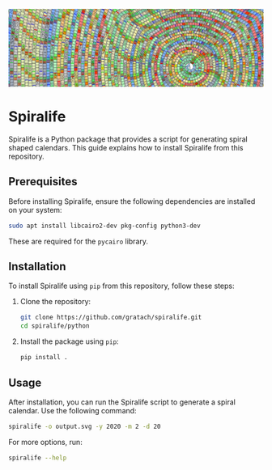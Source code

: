 ![Spiral Calendar](images/calendar.png)

# Spiralife

Spiralife is a Python package that provides a script for generating spiral shaped calendars.
This guide explains how to install Spiralife from this repository.


## Prerequisites

Before installing Spiralife, ensure the following dependencies are installed on your system:

```bash
sudo apt install libcairo2-dev pkg-config python3-dev
```

These are required for the `pycairo` library.

## Installation

To install Spiralife using `pip` from this repository, follow these steps:

1. Clone the repository:
    ```bash
    git clone https://github.com/gratach/spiralife.git
    cd spiralife/python
    ```

2. Install the package using `pip`:
    ```bash
    pip install .
    ```

## Usage

After installation, you can run the Spiralife script to generate a spiral calendar. Use the following command:

```bash
spiralife -o output.svg -y 2020 -m 2 -d 20
```

For more options, run:

```bash
spiralife --help
```